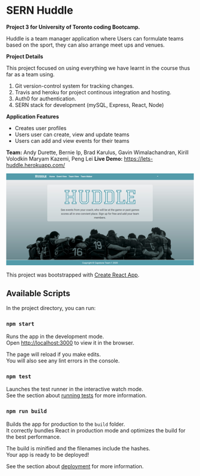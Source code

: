 # SERN Huddle

**Project 3 for University of Toronto coding Bootcamp.**

Huddle is a team manager application where Users can formulate teams based on the sport, they can also arrange meet ups and venues.

**Project Details**

This project focused on using everything we have learnt in the course thus far as a team using.

1. Git version-control system for tracking changes.
2. Travis and heroku for project continous integration and hosting.
3. Auth0 for authentication.
4. SERN stack for development (mySQL, Express, React, Node)

**Application Features**

- Creates user profiles
- Users user can create, view and update teams
- Users can add and view events for their teams

**Team:** Andy Durette, Bernie Ip, Brad Karulus, Gavin Wimalachandran, Kirill Volodkin
Maryam Kazemi, Peng Lei
**Live Demo:** https://lets-huddle.herokuapp.com/


![markdown-preview-image](client/public/img/markdown-preview-image.jpg)



This project was bootstrapped with [Create React App](https://github.com/facebook/create-react-app).

## Available Scripts

In the project directory, you can run:

### `npm start`

Runs the app in the development mode.<br />
Open [http://localhost:3000](http://localhost:3000) to view it in the browser.

The page will reload if you make edits.<br />
You will also see any lint errors in the console.

### `npm test`

Launches the test runner in the interactive watch mode.<br />
See the section about [running tests](https://facebook.github.io/create-react-app/docs/running-tests) for more information.

### `npm run build`

Builds the app for production to the `build` folder.<br />
It correctly bundles React in production mode and optimizes the build for the best performance.

The build is minified and the filenames include the hashes.<br />
Your app is ready to be deployed!

See the section about [deployment](https://facebook.github.io/create-react-app/docs/deployment) for more information.

